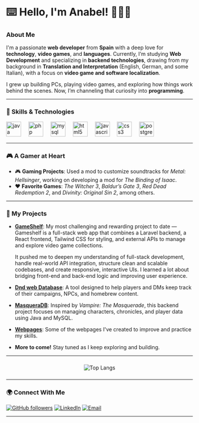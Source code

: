 # ⌨️ Hello, I'm Anabel! 👩🏻‍💻

### About Me
I'm a passionate **web developer** from **Spain** with a deep love for **technology**, **video games**, and **languages**. Currently, I’m studying **Web Development** and specializing in **backend technologies**, drawing from my background in **Translation and Interpretation** (English, German, and some Italian), with a focus on **video game and software localization**.

I grew up building PCs, playing video games, and exploring how things work behind the scenes. Now, I’m channeling that curiosity into **programming**.

---

### 🚀 Skills & Technologies

<div align="left">
  <img src="https://cdn.jsdelivr.net/gh/devicons/devicon/icons/java/java-original.svg" height="40" alt="java logo"  />
  <img width="12" />
  <img src="https://cdn.jsdelivr.net/gh/devicons/devicon/icons/php/php-original.svg" height="40" alt="php logo"  />
  <img width="12" />
  <img src="https://cdn.jsdelivr.net/gh/devicons/devicon/icons/mysql/mysql-original.svg" height="40" alt="mysql logo"  />
  <img width="12" />
  <img src="https://cdn.jsdelivr.net/gh/devicons/devicon/icons/html5/html5-original.svg" height="40" alt="html5 logo"  />
  <img width="12" />
  <img src="https://cdn.jsdelivr.net/gh/devicons/devicon/icons/javascript/javascript-original.svg" height="40" alt="javascript logo"  />
  <img width="12" />
  <img src="https://cdn.jsdelivr.net/gh/devicons/devicon/icons/css3/css3-original.svg" height="40" alt="css3 logo"  />
  <img width="12" />
  <img src="https://cdn.jsdelivr.net/gh/devicons/devicon/icons/postgresql/postgresql-original.svg" height="40" alt="postgresql logo"  />
</div>

---

### 🎮 A Gamer at Heart
- 🎮 **Gaming Projects**: Used a mod to customize soundtracks for *Metal: Hellsinger*, working on developing a mod for *The Binding of Isaac*.
- ❤️ **Favorite Games**: *The Witcher 3*, *Baldur’s Gate 3*, *Red Dead Redemption 2*, and *Divinity: Original Sin 2*, among others.

---

### 📂 My Projects
- **[GameShelf](https://github.com/Rachni/GameShelf-Video-Game-Rating-App)**: My most challenging and rewarding project to date — Gameshelf is a full-stack web app that combines a Laravel backend, a React frontend, Tailwind CSS for styling, and external APIs to manage and explore video game collections.

  It pushed me to deepen my understanding of full-stack development, handle real-world API integration, structure clean and scalable codebases, and create responsive, interactive UIs. I learned a lot about bridging front-end and back-end logic   and improving user experience.
- **[Dnd web Database](https://github.com/Rachni/dnd-web-database)**: A tool designed to help players and DMs keep track of their campaigns, NPCs, and homebrew content.
- **[MasqueraDB](https://github.com/Rachni/masqueraDB)**: Inspired by *Vampire: The Masquerade*, this backend project focuses on managing characters, chronicles, and player data using Java and MySQL.
- **[Webpages](https://rachni.github.io/practice-webpages/)**: Some of the webpages I've created to improve and practice my skills.
- **More to come!** Stay tuned as I keep exploring and building.

---
###

<p align="center">
  <img src="https://github-readme-stats.vercel.app/api/top-langs/?username=rachni&theme=dracula&layout=compact" alt="Top Langs">
</p>


###


---

### 🌍 Connect With Me
[![GitHub followers](https://img.shields.io/github/followers/Rachni?style=flat-square&logo=github)](https://github.com/Rachni)
[![LinkedIn](https://img.shields.io/badge/LinkedIn-%230077B5.svg?style=flat-square&logo=linkedin&logoColor=white)](https://www.linkedin.com/in/anabelmarper/)
[![Email](https://img.shields.io/badge/Email-%23D14836.svg?style=flat-square&logo=gmail&logoColor=white)](mailto:anamartinezperdomo@gmail.com)

---
